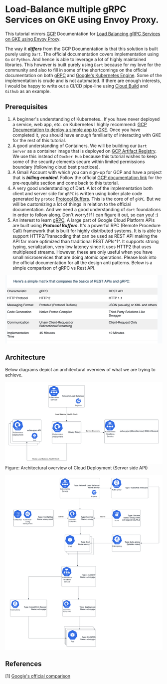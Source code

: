 # Load-Balance multiple gRPC Services on GKE using Envoy Proxy. 

This tutorial mirrors [GCP](https://cloud.google.com) Documentation for [Load Balancing gRPC Services on GKE using Envoy Proxy](https://cloud.google.com/kubernetes-engine/docs/tutorials/exposing-grpc-services-on-gke-using-envoy-proxy).

The way it ***differs*** from the GCP Documentation is that this solution is built purely using `Dart`. The official documentation covers implementation using `Go` or `Python`. And hence is able to leverage a lot of highly maintained libraries. 
This however is built purely using `Dart` because for my love for the community and also to fill in some of the shortcomings on the official documentation on both [gRPC](https://grpc.io) and [Google's Kubernetes Engine](https://cloud.google.com/kubernetes-engine).
Some of the implementation is crude and is not automated. If there are enough interests, I would be happy to write out a CI/CD pipe-line using [Cloud Build](https://cloud.google.com/build) and `Github` as an example.

## Prerequisites

1. A beginner's understanding of Kubernetes.. If you have never deployed a service, web app, etc. on Kubernetes I highly recommend: [GCP Documentation to deploy a simple app to GKE](https://cloud.google.com/kubernetes-engine/docs/deploy-app-cluster). Once you have completed it, you should have enough familiarity of interacting with GKE for the rest of this tutorial.
2. A good understanding of Containers. We will be building our `Dart Server` as a container image that is deployed on [GCP Artifact Registry](https://cloud.google.com/artifact-registry?hl=en). We use this instead of `Docker Hub` because this tutorial wishes to keep some of the security elements secure within limited permissions boundary (following cloud best practices).
3. A Gmail Account with which you can sign-up for GCP and have a project that is ***billing enabled***. Follow the official [GCP documentation link](https://cloud.google.com/kubernetes-engine/docs/tutorials/exposing-grpc-services-on-gke-using-envoy-proxy) for the pre-requisite section and come back to this tutorial.
4. A very good understanding of Dart. A lot of the implementation both client and server side for `gRPC` is written using boiler plate code generated by `protoc` [Protocol Buffers](https://protobuf.dev). This is the core of of `gRPC`. But we will be customizing a lot of things in relation to the official documentation. And we need a good understanding of `dart` foundations in order to follow along. Don't worry! If I can figure it out, so can you! :)
5. An interest to learn [gRPC](https://grpc.io). A large part of Google Cloud Platform APIs are built using ***Protocol Buffers***. It's a powerful RPC (Remote Procedure Call) framework that is built for highly distributed systems. It is is able to support HTTP2/Transcoding that can be used as REST API making the API far more optimized than traditional REST APIs^1^. It supports strong typing, serialization, very low latency since it uses HTTP2 that uses multiplexed streams. However, these are only useful when you have small microservices that are doing atomic operations. Please look into the official documentation for all the design anti patterns. Below is a simple comparison of gRPC vs Rest API.

![Comparison](assets/comparison.png)

## Architecture

Below diagrams depict an architectural overview of what we are trying to achieve. 

![Architectural Overview](assets/gRPC-Envoy-Proxy-GKE.png)
Figure: Architectural overview of Cloud Deployment (Server side API)

![Architectural In-Depth Review](assets/gRPC-Architectural-In-Depth.png)

## References
[1] [Google's official comparison](https://cloud.google.com/blog/products/api-management/understanding-grpc-openapi-and-rest-and-when-to-use-them)
